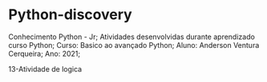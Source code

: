 # Python-discovery
Conhecimento Python - Jr;
Atividades desenvolvidas durante aprendizado curso Python;
Curso: Basico ao avançado Python;
Aluno: Anderson Ventura Cerqueira;
Ano: 2021;

13-Atividade de logica


